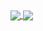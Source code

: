 
<a href="https://github.com/anuraghazra/github-readme-stats">
<img align="center" src="https://github-readme-stats.vercel.app/api?username=mythrnr&show_icons=true&count_private=true&theme=vue&hide=stars">
</a>
<a href="https://github.com/anuraghazra/convoychat">
<img align="center" src="https://github-readme-stats.vercel.app/api/top-langs/?username=mythrnr&layout=compact&theme=vue" />
</a>
